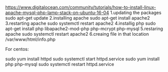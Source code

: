 https://www.digitalocean.com/community/tutorials/how-to-install-linux-apache-mysql-php-lamp-stack-on-ubuntu-16-04
1.updating the packages
sudo apt-get update
2.installing apache
sudo apt-get install apache2
3.restarting apache
sudo systemctl restart apache2
4.installig php
sudo apt-get install php libapache2-mod-php php-mcrypt php-mysql
5.restaring apache
sudo systemctl restart apache2
6.creaing file in that location
/var/www/html/info.php

<?php
phpinfo();
?>


For centos:

sudo yum install httpd
sudo systemctl start httpd.service
sudo yum install php php-mysql
sudo systemctl restart httpd.service